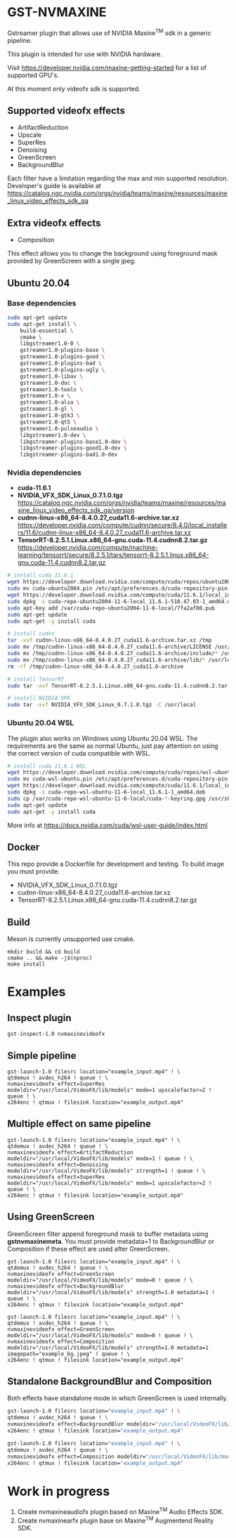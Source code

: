 # GST-NVMAXINE
Gstreamer plugin that allows use of NVIDIA Maxine<sup>TM</sup> sdk in a generic pipeline.

This plugin is intended for use with NVIDIA hardware.

Visit https://developer.nvidia.com/maxine-getting-started for a list of
supported GPU's.

At this moment only videofx sdk is supported.

## Supported videofx effects
* ArtifactReduction
* Upscale
* SuperRes
* Denoising
* GreenScreen
* BackgroundBlur

Each filter have a limitation regarding the max and min supported resolution. \
Developer's guide is available at https://catalog.ngc.nvidia.com/orgs/nvidia/teams/maxine/resources/maxine_linux_video_effects_sdk_ga

## Extra videofx effects
* Composition

This effect allows you to change the background using foreground mask provided by GreenScreen with a single jpeg.
## Ubuntu 20.04

### Base dependencies
```bash
sudo apt-get update
sudo apt-get install \
    build-essential \
    cmake \
    libgstreamer1.0-0 \
    gstreamer1.0-plugins-base \
    gstreamer1.0-plugins-good \
    gstreamer1.0-plugins-bad \
    gstreamer1.0-plugins-ugly \
    gstreamer1.0-libav \
    gstreamer1.0-doc \
    gstreamer1.0-tools \
    gstreamer1.0-x \
    gstreamer1.0-alsa \
    gstreamer1.0-gl \
    gstreamer1.0-gtk3 \
    gstreamer1.0-qt5 \
    gstreamer1.0-pulseaudio \
    libgstreamer1.0-dev \
    libgstreamer-plugins-base1.0-dev \
    libgstreamer-plugins-good1.0-dev \
    libgstreamer-plugins-bad1.0-dev
  ```
### Nvidia dependencies
- **cuda-11.6.1**
- **NVIDIA_VFX_SDK_Linux_0.7.1.0.tgz** \
https://catalog.ngc.nvidia.com/orgs/nvidia/teams/maxine/resources/maxine_linux_video_effects_sdk_ga/version
- **cudnn-linux-x86_64-8.4.0.27_cuda11.6-archive.tar.xz** \
https://developer.nvidia.com/compute/cudnn/secure/8.4.0/local_installers/11.6/cudnn-linux-x86_64-8.4.0.27_cuda11.6-archive.tar.xz
- **TensorRT-8.2.5.1.Linux.x86_64-gnu.cuda-11.4.cudnn8.2.tar.gz** \
https://developer.nvidia.com/compute/machine-learning/tensorrt/secure/8.2.5.1/tars/tensorrt-8.2.5.1.linux.x86_64-gnu.cuda-11.4.cudnn8.2.tar.gz

```bash
# install cuda 11.6.1
wget https://developer.download.nvidia.com/compute/cuda/repos/ubuntu2004/x86_64/cuda-ubuntu2004.pin
sudo mv cuda-ubuntu2004.pin /etc/apt/preferences.d/cuda-repository-pin-600
wget https://developer.download.nvidia.com/compute/cuda/11.6.1/local_installers/cuda-repo-ubuntu2004-11-6-local_11.6.1-510.47.03-1_amd64.deb
sudo dpkg -i cuda-repo-ubuntu2004-11-6-local_11.6.1-510.47.03-1_amd64.deb
sudo apt-key add /var/cuda-repo-ubuntu2004-11-6-local/7fa2af80.pub
sudo apt-get update
sudo apt-get -y install cuda

# install cudnn
tar -xvf cudnn-linux-x86_64-8.4.0.27_cuda11.6-archive.tar.xz /tmp
sudo mv /tmp/cudnn-linux-x86_64-8.4.0.27_cuda11.6-archive/LICENSE /usr/local/cuda
sudo mv /tmp/cudnn-linux-x86_64-8.4.0.27_cuda11.6-archive/include/* /usr/local/cuda/include
sudo mv /tmp/cudnn-linux-x86_64-8.4.0.27_cuda11.6-archive/lib/* /usr/local/cuda/lib64
rm -rf /tmp/cudnn-linux-x86_64-8.4.0.27_cuda11.6-archive

# install TensorRT
sudo tar -xvf TensorRT-8.2.5.1.Linux.x86_64-gnu.cuda-11.4.cudnn8.2.tar.gz /usr/local

# install NVIDIA VFK
sudo tar -xvf NVIDIA_VFX_SDK_Linux_0.7.1.0.tgz -C /usr/local
```
    

### Ubuntu 20.04 WSL
The plugin also works on Windows using Ubuntu 20.04 WSL. The requirements are the same as normal Ubuntu, just pay attention on using the 
correct version of cuda compatible with WSL.
```bash
# install cuda 11.6.1 WSL
wget https://developer.download.nvidia.com/compute/cuda/repos/wsl-ubuntu/x86_64/cuda-wsl-ubuntu.pin
sudo mv cuda-wsl-ubuntu.pin /etc/apt/preferences.d/cuda-repository-pin-600
wget https://developer.download.nvidia.com/compute/cuda/11.6.1/local_installers/cuda-repo-wsl-ubuntu-11-6-local_11.6.1-1_amd64.deb
sudo dpkg -i cuda-repo-wsl-ubuntu-11-6-local_11.6.1-1_amd64.deb
sudo cp /var/cuda-repo-wsl-ubuntu-11-6-local/cuda-*-keyring.gpg /usr/share/keyrings/
sudo apt-get update
sudo apt-get -y install cuda
```
More info at https://docs.nvidia.com/cuda/wsl-user-guide/index.html

## Docker
This repo provide a Dockerfile for development and testing. To build image you must
provide:
- NVIDIA_VFX_SDK_Linux_0.7.1.0.tgz
- cudnn-linux-x86_64-8.4.0.27_cuda11.6-archive.tar.xz
- TensorRT-8.2.5.1.Linux.x86_64-gnu.cuda-11.4.cudnn8.2.tar.gz

## Build
Meson is currently unsupported use cmake. 

```shell
mkdir build && cd build
cmake .. && make -j$(nproc)
make install
```

# Examples

## Inspect plugin
```shell
gst-inspect-1.0 nvmaxinevideofx
```

## Simple pipeline
```shell
gst-launch-1.0 filesrc location="example_input.mp4" ! \
qtdemux ! avdec_h264 ! queue ! \
nvmaxinevideofx effect=SuperRes modeldir="/usr/local/VideoFX/lib/models" mode=1 upscalefactor=2 ! queue ! \
x264enc ! qtmux ! filesink location="example_output.mp4"
```

## Multiple effect on same pipeline
```shell
gst-launch-1.0 filesrc location="example_input.mp4" ! \
qtdemux ! avdec_h264 ! queue ! \
nvmaxinevideofx effect=ArtifactReduction modeldir="/usr/local/VideoFX/lib/models" mode=1 ! queue ! \
nvmaxinevideofx effect=Denoising modeldir="/usr/local/VideoFX/lib/models" strength=1 ! queue ! \
nvmaxinevideofx effect=SuperRes modeldir="/usr/local/VideoFX/lib/models" mode=1 upscalefactor=2 ! queue ! \
x264enc ! qtmux ! filesink location="example_output.mp4"
```

## Using GreenScreen
GreenScreen filter append foreground mask to buffer metadata using **gstnvmaxinemeta**. You must
provide metadata=1 to BackgroundBlur or Composition if these effect are used after GreenScreen.
```shell
gst-launch-1.0 filesrc location="example_input.mp4" ! \
qtdemux ! avdec_h264 ! queue ! \
nvmaxinevideofx effect=GreenScreen modeldir="/usr/local/VideoFX/lib/models" mode=0 ! queue ! \
nvmaxinevideofx effect=BackgroundBlur modeldir="/usr/local/VideoFX/lib/models" strength=1.0 metadata=1 ! queue ! \
x264enc ! qtmux ! filesink location="example_output.mp4"

gst-launch-1.0 filesrc location="example_input.mp4" ! \
qtdemux ! avdec_h264 ! queue ! \
nvmaxinevideofx effect=GreenScreen modeldir="/usr/local/VideoFX/lib/models" mode=0 ! queue ! \
nvmaxinevideofx effect=Composition modeldir="/usr/local/VideoFX/lib/models" strength=1.0 metadata=1 imagepath="example_bg.jpeg" ! queue ! \
x264enc ! qtmux ! filesink location="example_output.mp4"
```

## Standalone BackgroundBlur and Composition
Both effects have standalone mode in which GreenScreen is used internally. 
```bash
gst-launch-1.0 filesrc location="example_input.mp4" ! \
qtdemux ! avdec_h264 ! queue ! \
nvmaxinevideofx effect=BackgroundBlur modeldir="/usr/local/VideoFX/lib/models" strength=1.0 ! queue ! \
x264enc ! qtmux ! filesink location="example_output.mp4"

gst-launch-1.0 filesrc location="example_input.mp4" ! \
qtdemux ! avdec_h264 ! queue ! \
nvmaxinevideofx effect=Composition modeldir="/usr/local/VideoFX/lib/models" strength=1.0 imagepath="example_bg.jpeg" ! queue ! \
x264enc ! qtmux ! filesink location="example_output.mp4"
```

# Work in progress
1. Create nvmaxineaudiofx plugin based on Maxine<sup>TM</sup> Audio Effects SDK.
2. Create nvmaxinearfx plugin base on Maxine<sup>TM</sup> Augmentend Reality SDK.